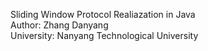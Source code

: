 Sliding Window Protocol Realiazation in Java  
Author: Zhang Danyang  
University: Nanyang Technological University  